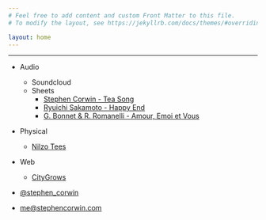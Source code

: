 ```yaml
---
# Feel free to add content and custom Front Matter to this file.
# To modify the layout, see https://jekyllrb.com/docs/themes/#overriding-theme-defaults

layout: home
---
```

---
- Audio
  - Soundcloud
  - Sheets
      - [Stephen Corwin - Tea Song](/sheets/stephen-corwin-tea-song.pdf)
      - [Ryuichi Sakamoto - Happy End](/sheets/ryuichi-sakamoto-happy-end.pdf)
      - [G. Bonnet & R. Romanelli - Amour, Emoi et Vous](/sheets/amour-emoi-et-vous.pdf)

- Physical
  - [Nilzo Tees](https://nilzotees.com)

- Web
  - [CityGrows](https://citygro.ws)

- [@stephen_corwin](https://twitter.com/Stephen_Corwin)
- [me@stephencorwin.com](mailto:me@stephencorwin.com)